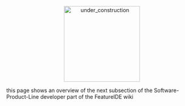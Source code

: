 <td width="265px">
			<p align="center">
				<img height="200" width="200" alt="under_construction" src="https://github.com/tthuem/FeatureIDE/wiki/Assets/Home/under_construction.png">
			</p>
		</td>


this page shows an overview of the next subsection of the Software-Product-Line developer part of the FeatureIDE wiki